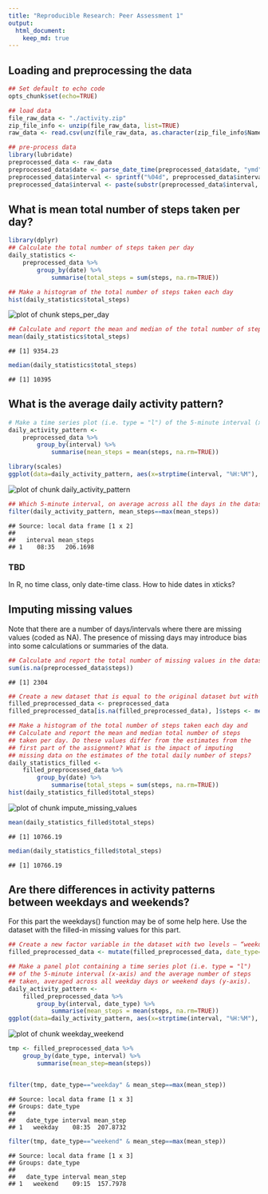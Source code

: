 ```yaml
---
title: "Reproducible Research: Peer Assessment 1"
output: 
  html_document:
    keep_md: true
---
```



## Loading and preprocessing the data

```r
## Set default to echo code
opts_chunk$set(echo=TRUE)

## load data
file_raw_data <- "./activity.zip"
zip_file_info <- unzip(file_raw_data, list=TRUE)
raw_data <- read.csv(unz(file_raw_data, as.character(zip_file_info$Name)), header=TRUE, stringsAsFactors=FALSE)

## pre-process data
library(lubridate)
preprocessed_data <- raw_data
preprocessed_data$date <- parse_date_time(preprocessed_data$date, "ymd")
preprocessed_data$interval <- sprintf("%04d", preprocessed_data$interval)
preprocessed_data$interval <- paste(substr(preprocessed_data$interval, 1, 2), ":", substr(preprocessed_data$interval, 3, 4), sep="")
```


## What is mean total number of steps taken per day?

```r
library(dplyr)
## Calculate the total number of steps taken per day
daily_statistics <-
    preprocessed_data %>%
        group_by(date) %>%
            summarise(total_steps = sum(steps, na.rm=TRUE))

## Make a histogram of the total number of steps taken each day
hist(daily_statistics$total_steps)
```

![plot of chunk steps_per_day](figure/steps_per_day-1.png) 

```r
## Calculate and report the mean and median of the total number of steps taken per day
mean(daily_statistics$total_steps)
```

```
## [1] 9354.23
```

```r
median(daily_statistics$total_steps)
```

```
## [1] 10395
```


## What is the average daily activity pattern?


```r
# Make a time series plot (i.e. type = "l") of the 5-minute interval (x-axis) and the average number of steps taken, averaged across all days (y-axis)
daily_activity_pattern <-
    preprocessed_data %>%
        group_by(interval) %>%
            summarise(mean_steps = mean(steps, na.rm=TRUE))

library(scales)
ggplot(data=daily_activity_pattern, aes(x=strptime(interval, "%H:%M"), y=mean_steps)) + geom_line() + scale_x_datetime(minor_breaks="1 hour")
```

![plot of chunk daily_activity_pattern](figure/daily_activity_pattern-1.png) 

```r
## Which 5-minute interval, on average across all the days in the dataset, contains the maximum number of steps?
filter(daily_activity_pattern, mean_steps==max(mean_steps))
```

```
## Source: local data frame [1 x 2]
## 
##   interval mean_steps
## 1    08:35   206.1698
```
### TBD
In R, no time class, only date-time class. How to hide dates in xticks?

## Imputing missing values

Note that there are a number of days/intervals where there are missing
values (coded as NA). The presence of missing days may introduce bias
into some calculations or summaries of the data.


```r
## Calculate and report the total number of missing values in the dataset (i.e. the total number of rows with NAs)
sum(is.na(preprocessed_data$steps))
```

```
## [1] 2304
```

```r
## Create a new dataset that is equal to the original dataset but with the missing data filled in.
filled_preprocessed_data <- preprocessed_data
filled_preprocessed_data[is.na(filled_preprocessed_data), ]$steps <- mean(filled_preprocessed_data$steps, na.rm=TRUE)

## Make a histogram of the total number of steps taken each day and
## Calculate and report the mean and median total number of steps
## taken per day. Do these values differ from the estimates from the
## first part of the assignment? What is the impact of imputing
## missing data on the estimates of the total daily number of steps?
daily_statistics_filled <-
    filled_preprocessed_data %>%
        group_by(date) %>%
            summarise(total_steps = sum(steps, na.rm=TRUE))
hist(daily_statistics_filled$total_steps)
```

![plot of chunk impute_missing_values](figure/impute_missing_values-1.png) 

```r
mean(daily_statistics_filled$total_steps)
```

```
## [1] 10766.19
```

```r
median(daily_statistics_filled$total_steps)
```

```
## [1] 10766.19
```


## Are there differences in activity patterns between weekdays and weekends?

For this part the weekdays() function may be of some help here. Use the dataset with the filled-in missing values for this part.


```r
## Create a new factor variable in the dataset with two levels – “weekday” and “weekend” indicating whether a given date is a weekday or weekend day.
filled_preprocessed_data <- mutate(filled_preprocessed_data, date_type=as.factor(ifelse(weekdays(date)=="Saturday"|weekdays(date)=="Sunday", "weekend", "weekday")))

## Make a panel plot containing a time series plot (i.e. type = "l")
## of the 5-minute interval (x-axis) and the average number of steps
## taken, averaged across all weekday days or weekend days (y-axis).
daily_activity_pattern <-
    filled_preprocessed_data %>%
        group_by(interval, date_type) %>%
            summarise(mean_steps = mean(steps, na.rm=TRUE))
ggplot(data=daily_activity_pattern, aes(x=strptime(interval, "%H:%M"), y=mean_steps)) + geom_line() + scale_x_datetime(minor_breaks="1 hour") + facet_grid(date_type~.)
```

![plot of chunk weekday_weekend](figure/weekday_weekend-1.png) 

```r
tmp <- filled_preprocessed_data %>%
    group_by(date_type, interval) %>%
        summarise(mean_step=mean(steps))


filter(tmp, date_type=="weekday" & mean_step==max(mean_step))
```

```
## Source: local data frame [1 x 3]
## Groups: date_type
## 
##   date_type interval mean_step
## 1   weekday    08:35  207.8732
```

```r
filter(tmp, date_type=="weekend" & mean_step==max(mean_step))
```

```
## Source: local data frame [1 x 3]
## Groups: date_type
## 
##   date_type interval mean_step
## 1   weekend    09:15  157.7978
```



